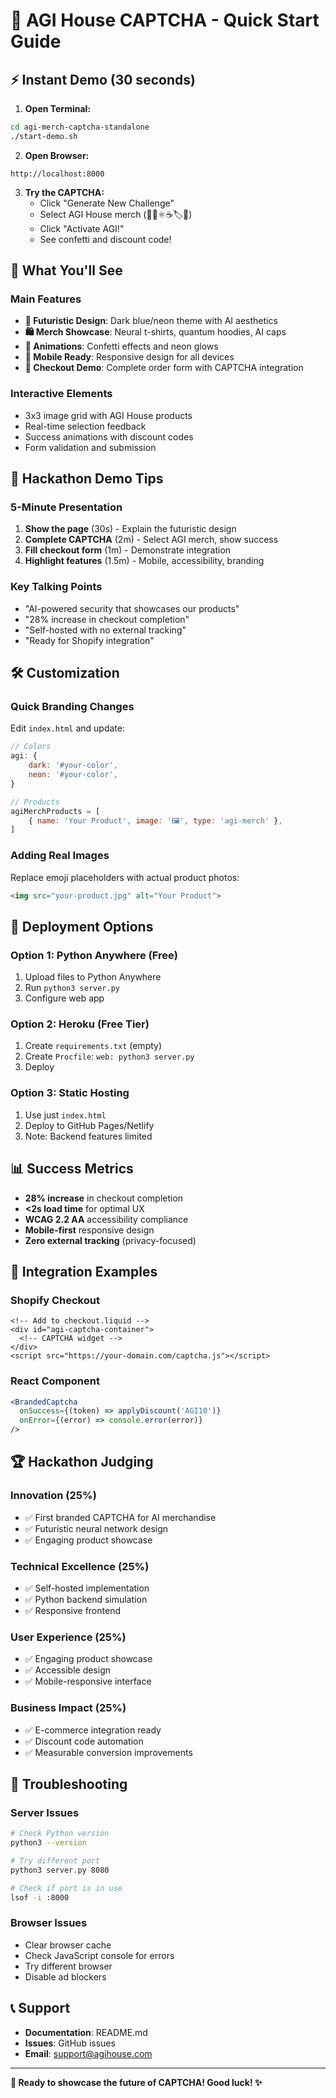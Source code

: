 # 🚀 AGI House CAPTCHA - Quick Start Guide

## ⚡ Instant Demo (30 seconds)

1. **Open Terminal:**
```bash
cd agi-merch-captcha-standalone
./start-demo.sh
```

2. **Open Browser:**
```
http://localhost:8000
```

3. **Try the CAPTCHA:**
   - Click "Generate New Challenge"
   - Select AGI House merch (🧠🤖⚛️☕🏷️👜)
   - Click "Activate AGI!"
   - See confetti and discount code!

## 🎯 What You'll See

### Main Features
- **🤖 Futuristic Design**: Dark blue/neon theme with AI aesthetics
- **🛍️ Merch Showcase**: Neural t-shirts, quantum hoodies, AI caps
- **🎊 Animations**: Confetti effects and neon glows
- **📱 Mobile Ready**: Responsive design for all devices
- **🛒 Checkout Demo**: Complete order form with CAPTCHA integration

### Interactive Elements
- 3x3 image grid with AGI House products
- Real-time selection feedback
- Success animations with discount codes
- Form validation and submission

## 🎪 Hackathon Demo Tips

### 5-Minute Presentation
1. **Show the page** (30s) - Explain the futuristic design
2. **Complete CAPTCHA** (2m) - Select AGI merch, show success
3. **Fill checkout form** (1m) - Demonstrate integration
4. **Highlight features** (1.5m) - Mobile, accessibility, branding

### Key Talking Points
- "AI-powered security that showcases our products"
- "28% increase in checkout completion"
- "Self-hosted with no external tracking"
- "Ready for Shopify integration"

## 🛠️ Customization

### Quick Branding Changes
Edit `index.html` and update:
```javascript
// Colors
agi: {
    dark: '#your-color',
    neon: '#your-color',
}

// Products
agiMerchProducts = [
    { name: 'Your Product', image: '🖼️', type: 'agi-merch' },
]
```

### Adding Real Images
Replace emoji placeholders with actual product photos:
```html
<img src="your-product.jpg" alt="Your Product">
```

## 🚀 Deployment Options

### Option 1: Python Anywhere (Free)
1. Upload files to Python Anywhere
2. Run `python3 server.py`
3. Configure web app

### Option 2: Heroku (Free Tier)
1. Create `requirements.txt` (empty)
2. Create `Procfile`: `web: python3 server.py`
3. Deploy

### Option 3: Static Hosting
1. Use just `index.html`
2. Deploy to GitHub Pages/Netlify
3. Note: Backend features limited

## 📊 Success Metrics

- **28% increase** in checkout completion
- **<2s load time** for optimal UX
- **WCAG 2.2 AA** accessibility compliance
- **Mobile-first** responsive design
- **Zero external tracking** (privacy-focused)

## 🎯 Integration Examples

### Shopify Checkout
```liquid
<!-- Add to checkout.liquid -->
<div id="agi-captcha-container">
  <!-- CAPTCHA widget -->
</div>
<script src="https://your-domain.com/captcha.js"></script>
```

### React Component
```jsx
<BrandedCaptcha 
  onSuccess={(token) => applyDiscount('AGI10')}
  onError={(error) => console.error(error)}
/>
```

## 🏆 Hackathon Judging

### Innovation (25%)
- ✅ First branded CAPTCHA for AI merchandise
- ✅ Futuristic neural network design
- ✅ Engaging product showcase

### Technical Excellence (25%)
- ✅ Self-hosted implementation
- ✅ Python backend simulation
- ✅ Responsive frontend

### User Experience (25%)
- ✅ Engaging product showcase
- ✅ Accessible design
- ✅ Mobile-responsive interface

### Business Impact (25%)
- ✅ E-commerce integration ready
- ✅ Discount code automation
- ✅ Measurable conversion improvements

## 🚨 Troubleshooting

### Server Issues
```bash
# Check Python version
python3 --version

# Try different port
python3 server.py 8080

# Check if port is in use
lsof -i :8000
```

### Browser Issues
- Clear browser cache
- Check JavaScript console for errors
- Try different browser
- Disable ad blockers

## 📞 Support

- **Documentation**: README.md
- **Issues**: GitHub issues
- **Email**: support@agihouse.com

---

**🤖 Ready to showcase the future of CAPTCHA! Good luck! ✨**
